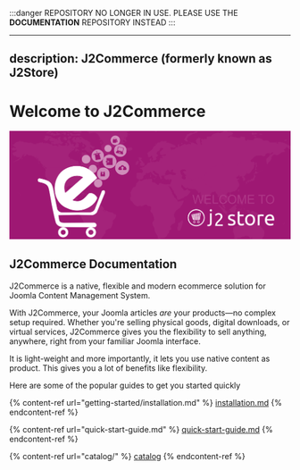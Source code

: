 :::danger
REPOSITORY NO LONGER IN USE.
PLEASE USE THE **DOCUMENTATION** REPOSITORY INSTEAD
:::

---
description: J2Commerce (formerly known as J2Store)
---

# Welcome to J2Commerce

![introduction](https://raw.githubusercontent.com/j2store/doc-images/master/getting-started/Introduction/Introduction.png)

## J2Commerce Documentation <a href="#j2store-documentation" id="j2store-documentation"></a>

J2Commerce is a native, flexible and modern ecommerce solution for Joomla Content Management System.

With J2Commerce, your Joomla articles _are_ your products—no complex setup required. Whether you're selling physical goods, digital downloads, or virtual services, J2Commerce gives you the flexibility to sell anything, anywhere, right from your familiar Joomla interface.

It is light-weight and more importantly, it lets you use native content as product. This gives you a lot of benefits like flexibility.

Here are some of the popular guides to get you started quickly

{% content-ref url="getting-started/installation.md" %}
[installation.md](getting-started/installation.md)
{% endcontent-ref %}

{% content-ref url="quick-start-guide.md" %}
[quick-start-guide.md](quick-start-guide.md)
{% endcontent-ref %}

{% content-ref url="catalog/" %}
[catalog](catalog/)
{% endcontent-ref %}
